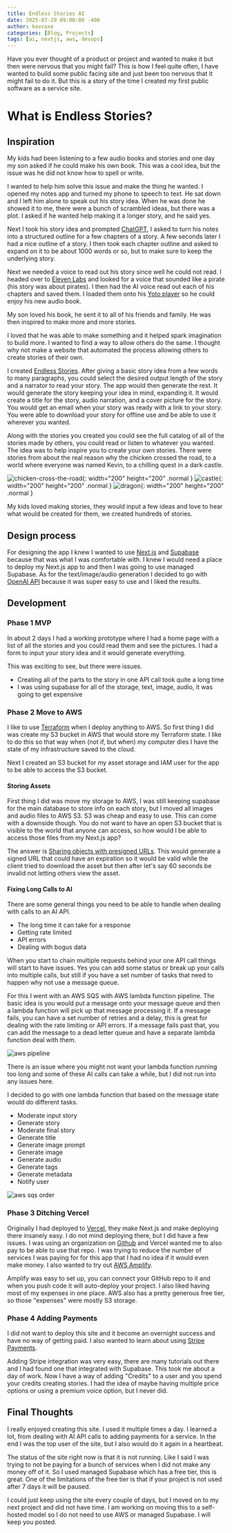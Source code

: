 ```yaml
---
title: Endless Stories AI
date: 2025-07-29 09:00:00 -400
author: kevcoxe
categories: [Blog, Projects]
tags: [ai, nextjs, aws, devops]
---
```


Have you ever thought of a product or project and wanted to make it but then were nervous that you might fail?
This is how I feel quite often, I have wanted to build some public facing site and just been too nervous that it might fail to do it.
But this is a story of the time I created my first public software as a service site.

# What is Endless Stories?

## Inspiration
My kids had been listening to a few audio books and stories and one day my son asked if he could make his own book.
This was a cool idea, but the issue was he did not know how to spell or write.

I wanted to help him solve this issue and make the thing he wanted.
I opened my notes app and turned my phone to speech to text.
He sat down and I left him alone to speak out his story idea.
When he was done he showed it to me, there were a bunch of scrambled ideas, but there was a plot.
I asked if he wanted help making it a longer story, and he said yes.

Next I took his story idea and prompted [ChatGPT](https://chatgpt.com/), I asked to turn his notes into a structured outline for a few chapters of a story.
A few seconds later I had a nice outline of a story.
I then took each chapter outline and asked to expand on it to be about 1000 words or so, but to make sure to keep the underlying story.

Next we needed a voice to read out his story since well he could not read.
I headed over to [Eleven Labs](https://elevenlabs.io/) and looked for a voice that sounded like a pirate (his story was about pirates).
I then had the AI voice read out each of his chapters and saved them.
I loaded them onto his [Yoto player](https://us.yotoplay.com/) so he could enjoy his new audio book.

My son loved his book, he sent it to all of his friends and family.
He was then inspired to make more and more stories.

I loved that he was able to make something and it helped spark imagination to build more.
I wanted to find a way to allow others do the same.
I thought why not make a website that automated the process allowing others to create stories of their own.

I created [Endless Stories](https://endlessstories.ai).
After giving a basic story idea from a few words to many paragraphs, you could select the desired output length of the story and a narrator to read your story.
The app would then generate the rest.
It would generate the story keeping your idea in mind, expanding it.
It would create a title for the story, audio narration, and a cover picture for the story.
You would get an email when your story was ready with a link to your story.
You were able to download your story for offline use and be able to use it wherever you wanted.

Along with the stories you created you could see the full catalog of all of the stories made by others, you could read or listen to whatever you wanted.
The idea was to help inspire you to create your own stories.
There were stories from about the real reason why the chicken crossed the road, to a world where everyone was named Kevin, to a chilling quest in a dark castle.

![chicken-cross-the-road](/assets/img/posts/endless-stories/story_4b64c4ee-26b2-49be-88f6-0dfcb072732b.webp){: width="200" height="200" .normal }
![castle](/assets/img/posts/endless-stories/story_8.webp){: width="200" height="200" .normal }
![dragon](/assets/img/posts/endless-stories/story_5.webp){: width="200" height="200" .normal }

My kids loved making stories, they would input a few ideas and love to hear what would be created for them, we created hundreds of stories.

## Design process

For designing the app I knew I wanted to use [Next.js](https://nextjs.org/) and [Supabase](https://supabase.com/) because that was what I was comfortable with.
I knew I would need a place to deploy my Next.js app to and then I was going to use managed Supabase.
As for the text/image/audio generation I decided to go with [OpenAI API](https://openai.com/api/) because it was super easy to use and I liked the results.

## Development

### Phase 1 MVP
In about 2 days I had a working prototype where I had a home page with a list of all the stories and you could read them and see the pictures.
I had a form to input your story idea and it would generate everything.

This was exciting to see, but there were issues.
- Creating all of the parts to the story in one API call took quite a long time
- I was using supabase for all of the storage, text, image, audio, it was going to get expensive

### Phase 2 Move to AWS
I like to use [Terraform](https://www.hashicorp.com/en/products/terraform) when I deploy anything to AWS.
So first thing I did was create my S3 bucket in AWS that would store my Terraform state.
I like to do this so that way when (not if, but when) my computer dies I have the state of my infrastructure saved to the cloud.

Next I created an S3 bucket for my asset storage and IAM user for the app to be able to access the S3 bucket.

#### Storing Assets
First thing I did was move my storage to AWS, I was still keeping supabase for the main database to store info on each story, but I moved all images and audio files to AWS S3.
S3 was cheap and easy to use. This can come with a downside though.
You do not want to have an open S3 bucket that is visible to the world that anyone can access, so how would I be able to access those files from my Next.js app?

The answer is [Sharing objects with presigned URLs](https://docs.aws.amazon.com/AmazonS3/latest/userguide/ShareObjectPreSignedURL.html).
This would generate a signed URL that could have an expiration so it would be valid while the client tried to download the asset but then after let's say 60 seconds be invalid not letting others view the asset.

#### Fixing Long Calls to AI
There are some general things you need to be able to handle when dealing with calls to an AI API.
- The long time it can take for a response
- Getting rate limited
- API errors
- Dealing with bogus data

When you start to chain multiple requests behind your one API call things will start to have issues.
Yes you can add some status or break up your calls into multiple calls, but still if you have a set number of tasks that need to happen why not use a message queue.

For this I went with an AWS SQS with AWS lambda function pipeline.
The basic idea is you would put a message onto your message queue and then a lambda function will pick up that message processing it.
If a message fails, you can have a set number of retries and a delay, this is great for dealing with the rate limiting or API errors.
If a message fails past that, you can add the message to a dead letter queue and have a separate lambda function deal with them.

![aws pipeline](/assets/img/posts/endless-stories/endless_stories-sqs-lambda-workflow.png)

There is an issue where you might not want your lambda function running too long and some of these AI calls can take a while, but I did not run into any issues here.

I decided to go with one lambda function that based on the message state would do different tasks.

- Moderate input story
- Generate story
- Moderate final story
- Generate title
- Generate image prompt
- Generate image
- Generate audio
- Generate tags
- Generate metadata
- Notify user

![aws sqs order](/assets/img/posts/endless-stories/sqs-message-order.png)


### Phase 3 Ditching Vercel
Originally I had deployed to [Vercel](https://vercel.com/), they make Next.js and make deploying there insanely easy.
I do not mind deploying there, but I did have a few issues.
I was using an organization on [Github](https://github.com/) and Vercel wanted me to also pay to be able to use that repo.
I was trying to reduce the number of services I was paying for for this app that I had no idea if it would even make money.
I also wanted to try out [AWS Amplify](https://aws.amazon.com/amplify/).

Amplify was easy to set up, you can connect your GitHub repo to it and when you push code it will auto-deploy your project.
I also liked having most of my expenses in one place.
AWS also has a pretty generous free tier, so those "expenses" were mostly S3 storage.

### Phase 4 Adding Payments
I did not want to deploy this site and it become an overnight success and have no way of getting paid.
I also wanted to learn about using [Stripe Payments](https://stripe.com/payments).

Adding Stripe integration was very easy, there are many tutorials out there and I had found one that integrated with Supabase.
This took me about a day of work.
Now I have a way of adding "Credits" to a user and you spend your credits creating stories.
I had the idea of maybe having multiple price options or using a premium voice option, but I never did.


## Final Thoughts
I really enjoyed creating this site. I used it multiple times a day.
I learned a lot, from dealing with AI API calls to adding payments for a service.
In the end I was the top user of the site, but I also would do it again in a heartbeat.

The status of the site right now is that it is not running. Like I said I was trying to not be paying for a bunch of services when I did not make any money off of it.
So I used managed Supabase which has a free tier, this is great.
One of the limitations of the free tier is that if your project is not used after 7 days it will be paused.

I could just keep using the site every couple of days, but I moved on to my next project and did not have time.
I am working on moving this to a self-hosted model so I do not need to use AWS or managed Supabase.
I will keep you posted.
